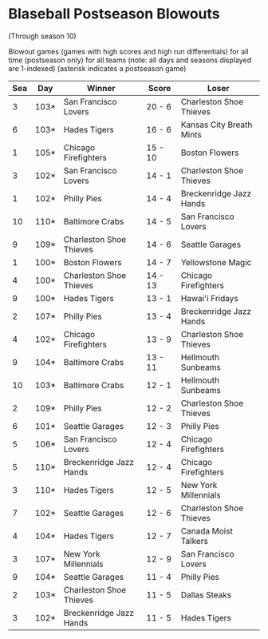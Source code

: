 # Blaseball Postseason Blowouts
(Through season 10)



Blowout games (games with high scores and high run differentials) for all time (postseason only) for all teams (note: all days and seasons displayed are 1-indexed) (asterisk indicates a postseason game)


| Sea | Day | Winner | Score | Loser | 
| ------ |------ |------ |------ |------ |
| 3 | 103* | San Francisco Lovers | 20 - 6 | Charleston Shoe Thieves | 
| 6 | 103* | Hades Tigers | 16 - 6 | Kansas City Breath Mints | 
| 1 | 105* | Chicago Firefighters | 15 - 10 | Boston Flowers | 
| 3 | 102* | San Francisco Lovers | 14 - 1 | Charleston Shoe Thieves | 
| 1 | 102* | Philly Pies | 14 - 4 | Breckenridge Jazz Hands | 
| 10 | 110* | Baltimore Crabs | 14 - 5 | San Francisco Lovers | 
| 9 | 109* | Charleston Shoe Thieves | 14 - 6 | Seattle Garages | 
| 1 | 100* | Boston Flowers | 14 - 7 | Yellowstone Magic | 
| 4 | 100* | Charleston Shoe Thieves | 14 - 13 | Chicago Firefighters | 
| 9 | 100* | Hades Tigers | 13 - 1 | Hawai'i Fridays | 
| 2 | 107* | Philly Pies | 13 - 4 | Breckenridge Jazz Hands | 
| 4 | 102* | Chicago Firefighters | 13 - 9 | Charleston Shoe Thieves | 
| 9 | 104* | Baltimore Crabs | 13 - 11 | Hellmouth Sunbeams | 
| 10 | 103* | Baltimore Crabs | 12 - 1 | Hellmouth Sunbeams | 
| 2 | 109* | Philly Pies | 12 - 2 | Charleston Shoe Thieves | 
| 6 | 101* | Seattle Garages | 12 - 3 | Philly Pies | 
| 5 | 106* | San Francisco Lovers | 12 - 4 | Chicago Firefighters | 
| 5 | 110* | Breckenridge Jazz Hands | 12 - 4 | Chicago Firefighters | 
| 3 | 110* | Hades Tigers | 12 - 5 | New York Millennials | 
| 7 | 102* | Seattle Garages | 12 - 6 | Charleston Shoe Thieves | 
| 4 | 104* | Hades Tigers | 12 - 7 | Canada Moist Talkers | 
| 3 | 107* | New York Millennials | 12 - 9 | San Francisco Lovers | 
| 9 | 104* | Seattle Garages | 11 - 4 | Philly Pies | 
| 2 | 103* | Charleston Shoe Thieves | 11 - 5 | Dallas Steaks | 
| 3 | 102* | Breckenridge Jazz Hands | 11 - 5 | Hades Tigers | 



